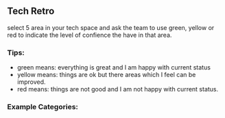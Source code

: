 ## Tech Retro
select 5 area in your tech space and ask the team to use green, yellow or red to indicate the level of confience the have in that area.


### Tips:

* green means: everything is great and I am happy with current status
* yellow means: things are ok but there areas which I feel can be improved.
* red means: things are not good and I am not happy with current status.


### Example Categories:



